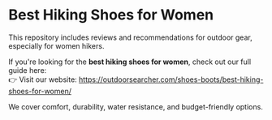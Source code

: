 
# Best Hiking Shoes for Women

This repository includes reviews and recommendations for outdoor gear, especially for women hikers.

If you're looking for the **best hiking shoes for women**, check out our full guide here:  
👉 Visit our website: https://outdoorsearcher.com/shoes-boots/best-hiking-shoes-for-women/

We cover comfort, durability, water resistance, and budget-friendly options.

